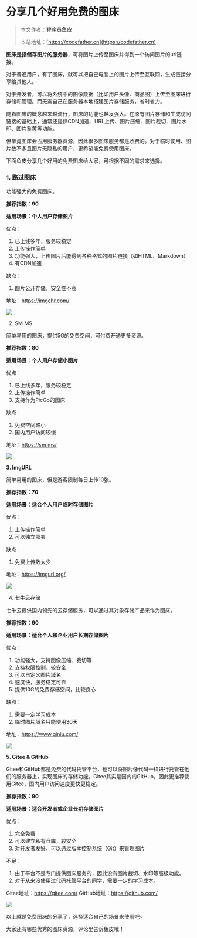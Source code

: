 # 分享几个好用免费的图床

> 本文作者：[程序员鱼皮](https://yuyuanweb.feishu.cn/wiki/Abldw5WkjidySxkKxU2cQdAtnah)
>
> 本站地址：[https://codefather.cn](https://codefather.cn)

**图床是指储存图片的服务器**，可将图片上传至图床并得到一个访问图片的url链接。

对于普通用户，有了图床，就可以把自己电脑上的图片上传至互联网，生成链接分享给其他人。

对于开发者，可以将系统中的图像数据（比如用户头像、商品图）上传至图床进行存储和管理。而无需自己在服务器本地搭建图片存储服务，省时省力。

随着图床的概念越来越流行，图床的功能也越发强大。在原有图片存储和生成访问链接的基础上，通常还提供CDN加速、URL上传、图片压缩、图片裁切、图片水印、图片鉴黄等功能。

但毕竟图床会占用服务器资源，因此很多图床服务都是收费的。对于临时使用、图片数不多且图片无隐私的用户，更希望能免费使用图床。

下面鱼皮分享几个好用的免费图床给大家，可根据不同的需求来选择。

### **1. 路过图床**

功能强大的免费图床。

**推荐指数：90**

**适用场景：个人用户存储图片**

优点：

1. 已上线多年，服务较稳定
2. 上传操作简单
3. 功能强大，上传图片后能得到各种格式的图片链接（如HTML、Markdown）
4. 有CDN加速

缺点：

1. 图片公开存储，安全性不高

地址：https://imgchr.com/

![](https://pic.yupi.icu/5563/202311090922113.png)

2. SM.MS

简单易用的图床，提供5G的免费空间，可付费开通更多资源。

**推荐指数：80**

**适用场景：个人用户存储小图片**

优点：

1. 已上线多年，服务较稳定
2. 上传操作简单
3. 支持作为PicGo的图床

缺点：

1. 免费空间略小
2. 国内用户访问较慢

地址：https://sm.ms/

![](https://pic.yupi.icu/5563/202311090922690.png)


**3. ImgURL**

简单易用的图床，但是游客限制每日上传10张。

**推荐指数：70**

**适用场景：适合个人用户临时存储图片**

优点：

1. 上传操作简单
2. 可以独立部署

缺点：

1. 免费上传数太少

地址：https://imgurl.org/

![](https://pic.yupi.icu/5563/202311090922911.png)

4. 七牛云存储

七牛云提供国内领先的云存储服务，可以通过其对象存储产品来作为图床。

**推荐指数：90**

**适用场景：适合个人和企业用户长期存储图片**

优点：

1. 功能强大，支持图像压缩、裁切等
2. 支持权限控制，较安全
3. 可以自定义图片域名
4. 速度快，服务稳定可靠
5. 提供10G的免费存储空间，比较良心

缺点：

1. 需要一定学习成本
2. 临时图片域名只能使用30天

地址：https://www.qiniu.com/

![](https://pic.yupi.icu/5563/202311090922718.png)

**5. Gitee & GitHub**

Gitee和GitHub都是免费的代码托管平台，也可以将图片像代码一样进行托管在他们的服务器上，实现图床的存储功能。Gitee其实是国内的GitHub，因此更推荐使用Gitee，国内用户访问速度更快更稳定。

**推荐指数：90** 

**适用场景：适合开发者或企业长期存储图片**

优点：

1. 完全免费
2. 可以建立私有仓库，较安全
3. 对开发者友好，可以通过版本控制系统（Git）来管理图片

不足：

1. 由于平台不是专门提供图床服务的，因此没有图片裁切、水印等高级功能。
2. 对于从来没使用过代码托管平台的同学，需要一定的学习成本。

Gitee地址：https://gitee.com/
GitHub地址：https://github.com/

![](https://pic.yupi.icu/5563/202311090922857.png)


以上就是免费图床的分享了，选择适合自己的场景来使用吧~

大家还有哪些优秀的图床资源，评论里告诉鱼皮哦！